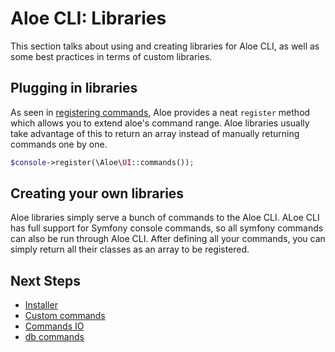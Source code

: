 # Aloe CLI: Libraries

This section talks about using and creating libraries for Aloe CLI, as well as some best practices in terms of custom libraries.

## Plugging in libraries

As seen in [registering commands](aloe-cli/v/1.1.0/commands/custom?id=registering-commands), Aloe provides a neat `register` method which allows you to extend aloe's command range. Aloe libraries usually take advantage of this to return an array instead of manually returning commands one by one.

```php
$console->register(\Aloe\UI::commands());
```

## Creating your own libraries

Aloe libraries simply serve a bunch of commands to the Aloe CLI. ALoe CLI has full support for Symfony console commands, so all symfony commands can also be run through Aloe CLI. After defining all your commands, you can simply return all their classes as an array to be registered.

## Next Steps

- [Installer](/aloe-cli/v/1.1.0/installer)
- [Custom commands](/aloe-cli/v/1.1.0/commands/custom)
- [Commands IO](/aloe-cli/v/1.1.0/commands/io)
- [db commands](/aloe-cli/v/1.1.0/db-commands)


